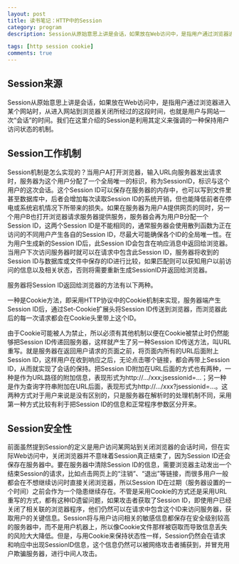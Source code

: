 ```yaml
---
layout: post
title: 读书笔记：HTTP中的Session
category: program
description: Session从原始意思上讲是会话，如果放在Web访问中，是指用户通过浏览器进入某个网站时，从进入网站到浏览器关闭所经过的这段时间，也就是用户与网站一次“会话”的时间。我们在这里介绍的Session是利用其定义来强调的一种保持用户访问状态的机制。

tags: [http session cookie]
comments: true
---
```


## **Session来源**

Session从原始意思上讲是会话，如果放在Web访问中，是指用户通过浏览器进入某个网站时，从进入网站到浏览器关闭所经过的这段时间，也就是用户与网站一次“会话”的时间。我们在这里介绍的Session是利用其定义来强调的一种保持用户访问状态的机制。

## **Session工作机制**

Session机制是怎么实现的？当用户A打开浏览器，输入URL向服务器发出请求时，服务器为这个用户分配了一个全局唯一的标识，称为SessionID，标识与这个用户的这次会话。这个Session ID可以保存在服务器的内存中，也可以写到文件里甚至数据库中，后者会增加每次读取Session ID的系统开销，但也能降低前者在停电或系统宕机情况下所带来的损失。如果在服务器为用户A提供网页的同时，另一个用户B也打开浏览器请求服务器提供服务，服务器会再为用户B分配一个Session ID，这两个Session ID是不能相同的，通常服务器会使用散列函数为正在访问的不同用户产生各自的Session ID，尽最大可能确保各个ID的全局唯一性。在为用户生成新的Session ID后，此Session ID会包含在响应消息中返回给浏览器。当用户下次访问服务器时就可以在请求中包含此Session ID，服务器将收到的Session ID与数据库或文件中保存的ID进行比较，如果匹配则可以获知用户以前访问的信息以及相关状态，否则将需要重新生成SessionID并返回给浏览器。

服务器将Session ID返回给浏览器的方法有以下两种。

一种是Cookie方法，即采用HTTP协议中的Cookie机制来实现，服务器端产生Session ID后，通过Set-Cookie扩展头将Session ID传送到浏览器，而浏览器此后的每一次请求都会在Cookie头里带上这个ID。

由于Cookie可能被人为禁止，所以必须有其他机制以便在Cookie被禁止时仍然能够把Session ID传递回服务器，这样就产生了另一种Session ID传送方法，叫URL重写。就是服务器在返回用户请求的页面之前，将页面内所有的URL后面附上Session ID，这样用户在收到响应之后，无论点击哪个链接，都会再带上Session ID，从而就实现了会话的保持。把Session ID附加在URL后面的方式也有两种，一种是作为URL路径的附加信息，表现形式为http://.../xxx;jsessionid=...；另一种是作为查询字符串附加在URL后面，表现形式为http://.../xxx?jsessionid=...。这两种方式对于用户来说是没有区别的，只是服务器在解析时的处理机制不同，采用第一种方式比较有利于把Session ID的信息和正常程序参数区分开来。

## **Session安全性**

前面虽然提到Session的定义是用户访问某网站到关闭浏览器的会话时间，但在实际Web访问中，关闭浏览器并不意味着Session真正结束了，因为Session ID还会保存在服务器中。要在服务器中清除Session ID的信息，需要浏览器主动发出一个结束Session的请求，比如点击网页上的“注销”、“退出”等链接，而很多用户一般都会在不想继续访问时直接关闭浏览器，所以Session ID在过期（服务器设置的一个时间）之前会作为一个隐患继续存在。不管是采用Cookie的方式还是采用URL重写的方式，都有这种ID遗留问题，如果攻击者获取了Session ID，即使用户已经关闭了相关联的浏览器程序，他们仍然可以在请求中包含这个ID来访问服务器，获取用户的关键信息。Session将与用户访问相关的敏感信息都保存在安全级别较高的服务器中，而不是用户机器上，所以像Cookie文件那样被窃取而导致信息丢失的风险大大降低。但是，与用Cookie来保持状态性一样，Session仍然会在请求和响应中出现SessionID信息，这个信息仍然可以被网络攻击者捕获到，并冒充用户欺骗服务器，进行中间人攻击。